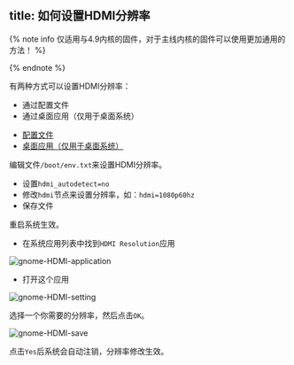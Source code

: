 title: 如何设置HDMI分辨率
---

{% note info 仅适用与4.9内核的固件，对于主线内核的固件可以使用更加通用的方法！ %}

{% endnote %}

有两种方式可以设置HDMI分辨率：

* 通过配置文件
* 通过桌面应用（仅用于桌面系统）

<ul class="nav nav-tabs" id="myTab" role="tablist">
  <li class="nav-item" role="presentation">
    <a class="nav-link active" id="file-tab" data-toggle="tab" href="#file" role="tab" aria-controls="file" aria-selected="true">配置文件</a>
  </li>
  <li class="nav-item" role="presentation">
    <a class="nav-link" id="app-tab" data-toggle="tab" href="#app" role="tab" aria-controls="app" aria-selected="false">桌面应用（仅用于桌面系统）</a>
  </li>
</ul>
<div class="tab-content" id="myTabContent">
<div class="tab-pane fade show active" id="file" role="tabpanel" aria-labelledby="file-tab">


编辑文件`/boot/env.txt`来设置HDMI分辨率。

* 设置`hdmi_autodetect=no`
* 修改`hdmi`节点来设置分辨率，如：`hdmi=1080p60hz`
* 保存文件

重启系统生效。

</div>
<div class="tab-pane fade show" id="app" role="tabpanel" aria-labelledby="app-tab">

* 在系统应用列表中找到`HDMI Resolution`应用

![gnome-HDMI-application](/images/vim1/gnome-HDMI-application.png)

* 打开这个应用

![gnome-HDMI-setting](/images/vim1/gnome-HDMI-setting.png)

选择一个你需要的分辨率，然后点击`OK`。

![gnome-HDMI-save](/images/vim1/gnome-HDMI-save.png)

点击`Yes`后系统会自动注销，分辨率修改生效。

</div>
</div>
